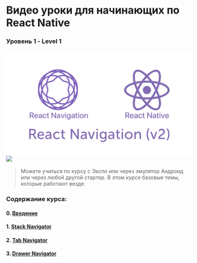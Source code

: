 #  Bидео уроки для начинающих по React Native 
### Уровень 1 - Level 1 

<img src="./cover.png">
<img src="./reactnavigaton.gif" >

> Можете учиться по курсу с Экспо или через эмулятор Андроид или через любой другой стартер. В этом курсе базовые темы, которые работают везде.

### Содержание курса:

#### 0. [Введение](https://youtu.be/6Qnc96d_djk)

#### 1. [Stack Navigator](https://youtu.be/B8qjAqz9zsw)

#### 2. [Tab Navigator](https://youtu.be/P_jV8qCjRlg)

#### 3. [Drawer Navigator](https://youtu.be/x1BkWHncx10)
